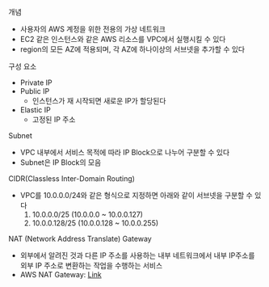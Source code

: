 개념
- 사용자의 AWS 계정을 위한 전용의 가상 네트워크
- EC2 같은 인스턴스와 같은 AWS 리소스를 VPC에서 실행시킬 수 있다
- region의 모든 AZ에 적용되며, 각 AZ에 하나이상의 서브넷을 추가할 수 있다

구성 요소
- Private IP
- Public IP
   - 인스턴스가 재 시작되면 새로운 IP가 할당된다
- Elastic IP
   - 고정된 IP 주소

Subnet
- VPC 내부에서 서비스 목적에 따라 IP Block으로 나누어 구분할 수 있다
- Subnet은 IP Block의 모음

CIDR(Classless Inter-Domain Routing)
- VPC를 10.0.0.0/24와 같은 형식으로 지정하면 아래와 같이 서브넷을 구분할 수 있다
   1. 10.0.0.0/25 (10.0.0.0 ~ 10.0.0.127)
   2. 10.0.0.128/25 (10.0.0.128 ~ 10.0.0.255)

NAT (Network Address Translate) Gateway
- 외부에서 알려진 것과 다른 IP 주소를 사용하는 내부 네트워크에서 내부 IP주소를 외부 IP 주소로 변환하는 작업을 수행하는 서비스
- AWS NAT Gateway: [Link](https://docs.aws.amazon.com/ko_kr/vpc/latest/userguide/vpc-nat-gateway.html)
